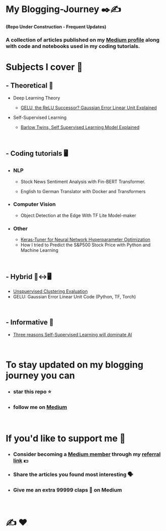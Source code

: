 # My Blogging-Journey  ✒️✍️

**(Repo Under Construction - Frequent Updates)**

### A collection of articles published on my [Medium profile](https://medium.com/@poulinakis.kon) along with code and notebooks used in my coding tutorials.

# Subjects I cover 📜

## - Theoretical 📜
  - Deep Learning Theory
    - [GELU, the ReLU Successor? Gaussian Error Linear Unit Explained](https://pub.towardsai.net/is-gelu-the-relu-successor-deep-learning-activations-7506cf96724f)
    
  - Self-Supervised Learning
     - [Barlow Twins, Self Supervised Learning Model Explained](https://medium.com/mlearning-ai/barlow-twins-self-supervised-learning-model-explained-python-torch-code-tutorial-e8f3688bbb6d)

</br>

## - Coding tutorials 🖥️
* ### NLP
  -  Stock News Sentiment Analysis with Fin-BERT Transformer.
  
  -  English to German Translator with Docker and Transformers

* ### Computer Vision
  -  Object Detection at the Edge With TF Lite Model-maker
  

* ### Other
  - [Keras-Tuner for Neural Network Hyperparameter Optimization](https://github.com/Poulinakis-Konstantinos/Blogging-Journey/tree/main/Keras-Tuner-Complete-Tutorial)
  -  How I tried to Predict the S&P500 Stock Price with Python and Machine Learning

</br>

## - Hybrid  📜↔️🖥️
- [Unspuervised Clustering Evaluation](https://github.com/Poulinakis-Konstantinos/Blogging-Journey/tree/main/Unsupervised%20Clustering%20Evaluation)
- GELU: Gaussian Error Linear Unit Code (Python, TF, Torch)

</br>

## - Informative 📰
- [Three reasons Self-Supervised Learning will dominate AI](https://medium.com/geekculture/three-reasons-self-supervised-learning-will-dominate-artificial-intelligence-ai-69904684c935)

</br>

# To stay updated on my blogging journey you can 
- ### star this repo :star: 
- ### follow me on [Medium](https://medium.com/@poulinakis.kon)

</br>

# If you'd like to support me 🫰
- ### Consider becoming a [Medium member](https://medium.com/@poulinakis.kon/membership) through my [referral link](https://medium.com/@poulinakis.kon/membership) 💵
- ### Share the articles you found most interesting 🗣️
- ### Give me an extra 99999 claps 👏 on Medium 

</br>

# ✍️ :heart:

<!--<a href="https://trackgit.com">
<img src="https://us-central1-trackgit-analytics.cloudfunctions.net/token/ping/lcze5sye4b8jhcnx26jl" alt="trackgit-views" />
</a>-->
